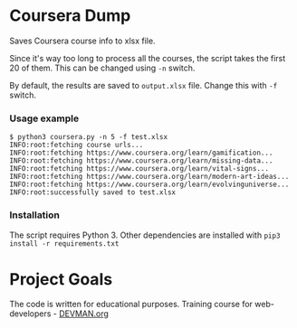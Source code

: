 # Coursera Dump

Saves Coursera course info to xlsx file.

Since it's way too long to process all the courses,
the script takes the first 20 of them. This can be changed using `-n` switch.

By default, the results are saved to `output.xlsx` file. Change this with `-f` switch.

### Usage example
```
$ python3 coursera.py -n 5 -f test.xlsx
INFO:root:fetching course urls...
INFO:root:fetching https://www.coursera.org/learn/gamification...
INFO:root:fetching https://www.coursera.org/learn/missing-data...
INFO:root:fetching https://www.coursera.org/learn/vital-signs...
INFO:root:fetching https://www.coursera.org/learn/modern-art-ideas...
INFO:root:fetching https://www.coursera.org/learn/evolvinguniverse...
INFO:root:successfully saved to test.xlsx
```

### Installation

The script requires Python 3. Other dependencies are installed with
``` pip3 install -r requirements.txt ```

# Project Goals

The code is written for educational purposes. Training course for web-developers - [DEVMAN.org](https://devman.org)
